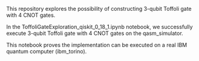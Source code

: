 This repository explores the possibility of constructing 3-qubit Toffoli gate with 4 CNOT gates.

In the ToffoliGateExploration_qiskit_0_18_1.ipynb notebook, we successfully execute 3-qubit Toffoli gate with 4 CNOT gates on the qasm_simulator.

This notebook proves the implementation can be executed on a real IBM quantum computer (ibm_torino).
